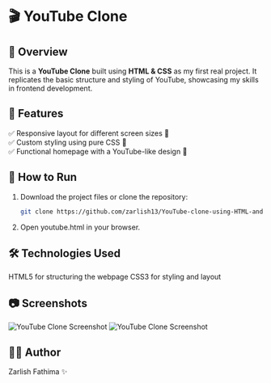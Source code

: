 # 🎬 YouTube Clone  

## 📌 Overview  
This is a **YouTube Clone** built using **HTML & CSS** as my first real project. It replicates the basic structure and styling of YouTube, showcasing my skills in frontend development.  

## 🎨 Features  
✅ Responsive layout for different screen sizes 📱  
✅ Custom styling using pure CSS 🎨  
✅ Functional homepage with a YouTube-like design 🎥  

## 🚀 How to Run  
1. Download the project files or clone the repository:  
   ```sh
   git clone https://github.com/zarlish13/YouTube-clone-using-HTML-and-CSS.git

2. Open youtube.html in your browser.

## 🛠 Technologies Used
HTML5 for structuring the webpage
CSS3 for styling and layout

## 📷 Screenshots
![YouTube Clone Screenshot](project-screenshots/screenshot1.png)
![YouTube Clone Screenshot](project-screenshots/screenshot2.png)


## 👩‍💻 Author
Zarlish Fathima ✨ 


